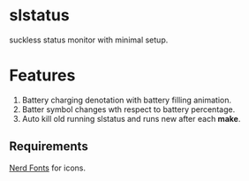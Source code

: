# slstatus
suckless status monitor with minimal setup.

# Features
1) Battery charging denotation with battery filling animation.
2) Batter symbol changes wth respect to battery percentage.
3) Auto kill old running slstatus and runs new after each **make**.



## Requirements
[Nerd Fonts](https://www.nerdfonts.com/font-downloads) for icons.
